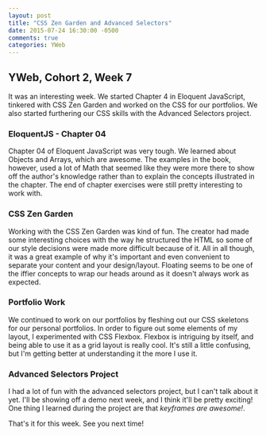 ```yaml
---
layout: post
title: "CSS Zen Garden and Advanced Selectors"
date: 2015-07-24 16:30:00 -0500
comments: true
categories: YWeb
---
```


## YWeb, Cohort 2, Week 7

It was an interesting week. We started Chapter 4 in Eloquent JavaScript,
tinkered with CSS Zen Garden and worked on the CSS for our portfolios. We also
started furthering our CSS skills with the Advanced Selectors project.

### EloquentJS - Chapter 04

Chapter 04 of Eloquent JavaScript was very tough. We learned about Objects and
Arrays, which are awesome. The examples in the book, however, used a lot of
Math that seemed like they were more there to show off the author's knowledge
rather than to explain the concepts illustrated in the chapter. The end of
chapter exercises were still pretty interesting to work with.

### CSS Zen Garden

Working with the CSS Zen Garden was kind of fun. The creator had made some
interesting choices with the way he structured the HTML so some of our style
decisions were made more difficult because of it. All in all though, it was a
great example of why it's important and even convenient to separate your
content and your design/layout. Floating seems to be one of the iffier
concepts to wrap our heads around as it doesn't always work as expected.

### Portfolio Work

We continued to work on our portfolios by fleshing out our CSS skeletons for
our personal portfolios. In order to figure out some elements of my layout, I
experimented with CSS Flexbox. Flexbox is intriguing by itself, and being able
to use it as a grid layout is really cool. It's still a little confusing, but
I'm getting better at understanding it the more I use it.

### Advanced Selectors Project

I had a lot of fun with the advanced selectors project, but I can't talk about
it yet. I'll be showing off a demo next week, and I think it'll be pretty
exciting! One thing I learned during the project are that *keyframes are
awesome!*.

That's it for this week. See you next time!
